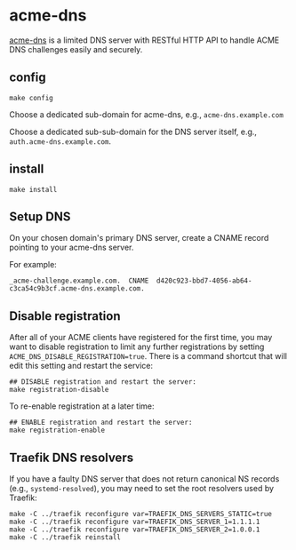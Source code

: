 # acme-dns

[acme-dns](https://github.com/joohoi/acme-dns?tab=readme-ov-file#acme-dns)
is a limited DNS server with RESTful HTTP API to handle ACME DNS
challenges easily and securely.

## config

```
make config
```

Choose a dedicated sub-domain for acme-dns, e.g.,
`acme-dns.example.com`

Choose a dedicated sub-sub-domain for the DNS server itself, e.g.,
`auth.acme-dns.example.com`.

## install

```
make install
```

## Setup DNS

On your chosen domain's primary DNS server, create a CNAME record
pointing to your acme-dns server.

For example:

```
_acme-challenge.example.com.  CNAME  d420c923-bbd7-4056-ab64-c3ca54c9b3cf.acme-dns.example.com.
```

## Disable registration

After all of your ACME clients have registered for the first time, you
may want to disable registration to limit any further registrations by
setting `ACME_DNS_DISABLE_REGISTRATION=true`. There is a command
shortcut that will edit this setting and restart the service:

```
## DISABLE registration and restart the server:
make registration-disable
```

To re-enable registration at a later time:

```
## ENABLE registration and restart the server:
make registration-enable
```


## Traefik DNS resolvers

If you have a faulty DNS server that does not return canonical NS
records (e.g., `systemd-resolved`), you may need to set the root
resolvers used by Traefik:

```
make -C ../traefik reconfigure var=TRAEFIK_DNS_SERVERS_STATIC=true
make -C ../traefik reconfigure var=TRAEFIK_DNS_SERVER_1=1.1.1.1
make -C ../traefik reconfigure var=TRAEFIK_DNS_SERVER_2=1.0.0.1
make -C ../traefik reinstall
```
